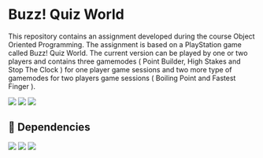 # Buzz! Quiz World

This repository contains an assignment developed during
the course Object Oriented Programming. The assignment is based 
on a PlayStation game called Buzz! Quiz World. The current version
can be played by one or two players and contains three gamemodes 
( Point Builder, High Stakes and Stop The Clock ) for one player game sessions and two more 
type of gamemodes for two players game sessions ( Boiling Point and Fastest Finger ).

![](https://img.shields.io/badge/IDE-IntelliJ_IDEA-informational?style=flat-square&logo=intellij-idea&logoColor=white&color=informational)
![](https://img.shields.io/badge/Code-Java_11-informational?style=flat-square&logo=Java&logoColor=white&color=informational)
![](https://img.shields.io/badge/VCS-Git-informational?style=flat-square&logo=Git&logoColor=white&color=informational)

## 🔧 Dependencies

![](https://img.shields.io/badge/JDK-Java_11.0.8-informational?style=flat-square&logo=Java&logoColor=white&color=informational) 
![](https://img.shields.io/badge/JUnit-JUnit_5.4-informational?style=flat-square&logo=Java&logoColor=white&color=informational) 
![](https://img.shields.io/badge/JavaFX-SDK_11.0.2-informational?style=flat-square&logo=Java&logoColor=white&color=informational)   
